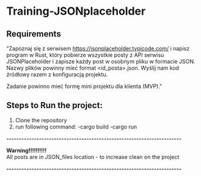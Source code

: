 # Training-JSONplaceholder


## Requirements
"Zapoznaj się z serwisem https://jsonplaceholder.typicode.com/ i napisz program w Rust, który pobierze wszystkie posty z API serwisu JSONPlaceholder i zapisze każdy post w osobnym pliku w formacie JSON. Nazwy plików powinny mieć format <id_posta>.json. Wyślij nam kod źródłowy razem z konfiguracją projektu. 

Zadanie powinno mieć formę mini projektu dla klienta (MVP)."

## Steps to Run the project:
1. Clone the repository
2. run following command:
   -cargo build
   -cargo run

**----------------------------------------------------------------------**

**Warning!!!!!!!!!!**                                                    
All posts are in JSON_files location - to increase clean on the project

**----------------------------------------------------------------------**
